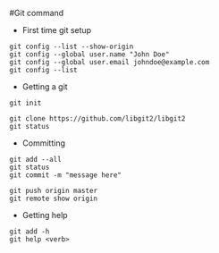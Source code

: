 #Git command

- First time git setup

```
git config --list --show-origin
git config --global user.name "John Doe"
git config --global user.email johndoe@example.com
git config --list
```

- Getting a git

```
git init

git clone https://github.com/libgit2/libgit2
git status
```

- Committing

```
git add --all
git status
git commit -m "message here"

git push origin master
git remote show origin
```

- Getting help

```
git add -h
git help <verb>
```

